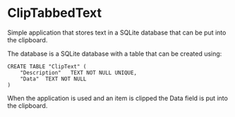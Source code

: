 # ClipTabbedText
Simple application that stores text in a SQLite database that can be put into the clipboard.

The database is a SQLite database with a table that can be created using:

```
CREATE TABLE "ClipText" (
	"Description"	TEXT NOT NULL UNIQUE,
	"Data"	TEXT NOT NULL
)
```

When the application is used and an item is clipped the Data field is put into the clipboard.
